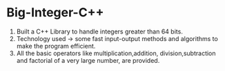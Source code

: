 # Big-Integer-C++
1. Built a C++ Library to handle integers greater than 64 bits.
2. Technology used -> some fast input-output methods and
algorithms to make the program efficient.
3. All the basic operators like multiplication,addition,
division,subtraction and factorial of a very large
number, are provided.
